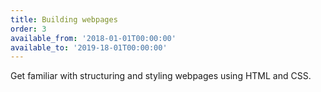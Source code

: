 ```yaml
---
title: Building webpages
order: 3
available_from: '2018-01-01T00:00:00'
available_to: '2019-18-01T00:00:00'
---
```


Get familiar with structuring and styling webpages using HTML and CSS.
